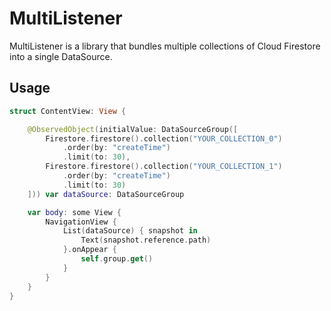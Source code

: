 # MultiListener

MultiListener is a library that bundles multiple collections of Cloud Firestore into a single DataSource.

## Usage

```swift
struct ContentView: View {

    @ObservedObject(initialValue: DataSourceGroup([
        Firestore.firestore().collection("YOUR_COLLECTION_0")
            .order(by: "createTime")
            .limit(to: 30),
        Firestore.firestore().collection("YOUR_COLLECTION_1")
            .order(by: "createTime")
            .limit(to: 30)
    ])) var dataSource: DataSourceGroup

    var body: some View {
        NavigationView {
            List(dataSource) { snapshot in
                Text(snapshot.reference.path)
            }.onAppear {
                self.group.get()
            }
        }
    }
}

```
